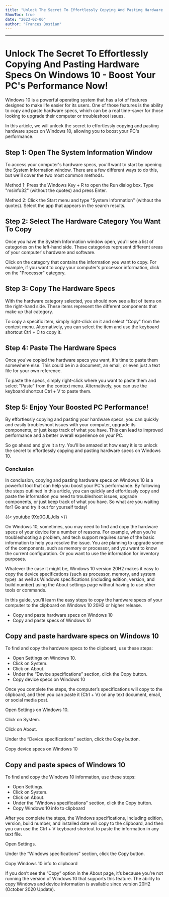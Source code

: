 ```yaml
---
title: "Unlock The Secret To Effortlessly Copying And Pasting Hardware Specs On Windows 10 - Boost Your PC's Performance Now!"
ShowToc: true 
date: "2023-02-06"
author: "Frances Bostian"
---
```

*****
# Unlock The Secret To Effortlessly Copying And Pasting Hardware Specs On Windows 10 - Boost Your PC's Performance Now!

Windows 10 is a powerful operating system that has a lot of features designed to make life easier for its users. One of those features is the ability to copy and paste hardware specs, which can be a real time-saver for those looking to upgrade their computer or troubleshoot issues. 

In this article, we will unlock the secret to effortlessly copying and pasting hardware specs on Windows 10, allowing you to boost your PC's performance.

## Step 1: Open The System Information Window

To access your computer's hardware specs, you'll want to start by opening the System Information window. There are a few different ways to do this, but we'll cover the two most common methods.

Method 1: Press the Windows Key + R to open the Run dialog box. Type "msinfo32" (without the quotes) and press Enter.

Method 2: Click the Start menu and type "System Information" (without the quotes). Select the app that appears in the search results.

## Step 2: Select The Hardware Category You Want To Copy

Once you have the System Information window open, you'll see a list of categories on the left-hand side. These categories represent different areas of your computer's hardware and software. 

Click on the category that contains the information you want to copy. For example, if you want to copy your computer's processor information, click on the "Processor" category. 

## Step 3: Copy The Hardware Specs

With the hardware category selected, you should now see a list of items on the right-hand side. These items represent the different components that make up that category. 

To copy a specific item, simply right-click on it and select "Copy" from the context menu. Alternatively, you can select the item and use the keyboard shortcut Ctrl + C to copy it. 

## Step 4: Paste The Hardware Specs

Once you've copied the hardware specs you want, it's time to paste them somewhere else. This could be in a document, an email, or even just a text file for your own reference. 

To paste the specs, simply right-click where you want to paste them and select "Paste" from the context menu. Alternatively, you can use the keyboard shortcut Ctrl + V to paste them. 

## Step 5: Enjoy Your Boosted PC Performance!

By effortlessly copying and pasting your hardware specs, you can quickly and easily troubleshoot issues with your computer, upgrade its components, or just keep track of what you have. This can lead to improved performance and a better overall experience on your PC. 

So go ahead and give it a try. You'll be amazed at how easy it is to unlock the secret to effortlessly copying and pasting hardware specs on Windows 10. 

### Conclusion

In conclusion, copying and pasting hardware specs on Windows 10 is a powerful tool that can help you boost your PC's performance. By following the steps outlined in this article, you can quickly and effortlessly copy and paste the information you need to troubleshoot issues, upgrade components, or just keep track of what you have. So what are you waiting for? Go and try it out for yourself today!

{{< youtube 9Xq0GJLJdIs >}} 



On Windows 10, sometimes, you may need to find and copy the hardware specs of your device for a number of reasons. For example, when you’re troubleshooting a problem, and tech support requires some of the basic information to help you resolve the issue. You are planning to upgrade some of the components, such as memory or processor, and you want to know the current configuration. Or you want to use the information for inventory purposes.
 
Whatever the case it might be, Windows 10 version 20H2 makes it easy to copy the device specifications (such as processor, memory, and system type)  as well as Windows specifications (including edition, version, and build number) using the About settings page without having to use other tools or commands.
 
In this guide, you’ll learn the easy steps to copy the hardware specs of your computer to the clipboard on Windows 10 20H2 or higher release.
 
- Copy and paste hardware specs on Windows 10
 - Copy and paste specs of Windows 10

 
## Copy and paste hardware specs on Windows 10
 
To find and copy the hardware specs to the clipboard, use these steps:
 
- Open Settings on Windows 10.
 - Click on System.
 - Click on About.
 - Under the “Device specifications” section, click the Copy button.
 - Copy device specs on Windows 10

 
Once you complete the steps, the computer’s specifications will copy to the clipboard, and then you can paste it (Ctrl + V) on any text document, email, or social media post.
 
Open Settings on Windows 10.
 
Click on System.
 
Click on About.
 
Under the “Device specifications” section, click the Copy button.
 
Copy device specs on Windows 10

 
## Copy and paste specs of Windows 10
 
To find and copy the Windows 10 information, use these steps:
 
- Open Settings.
 - Click on System.
 - Click on About.
 - Under the “Windows specifications” section, click the Copy button.
 - Copy Windows 10 info to clipboard

 
After you complete the steps, the Windows specifications, including edition, version, build number, and installed date will copy to the clipboard, and then you can use the Ctrl + V keyboard shortcut to paste the information in any text file.
 
Open Settings.
 
Under the “Windows specifications” section, click the Copy button.
 
Copy Windows 10 info to clipboard

 
If you don’t see the “Copy” option in the About page, it’s because you’re not running the version of Windows 10 that supports this feature. The ability to copy Windows and device information is available since version 20H2 (October 2020 Update).





